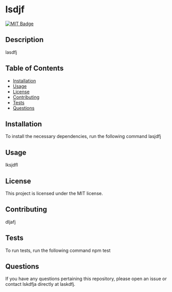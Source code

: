 
# lsdjf 

 [![MIT Badge](https://img.shields.io/badge/license-MIT-green)](https://opensource.org/licenses/MIT) 

## Description 
 lasdfj 

## Table of Contents 
 * [Installation](#installation) 
 * [Usage](#usage) 
 * [License](#license) 
 * [Contributing](#contributing) 
 * [Tests](#tests) 
 * [Questions](#questions) 

## Installation 
 To install the necessary dependencies, run the following command 
 lasjdfj 

## Usage 
 lksjdfl 

## License 
 This project is licensed under the MIT license. 

## Contributing 
 dljafj 

## Tests 
 To run tests, run the following command 
 npm test 

## Questions 
 If you have any questions pertaining this repository, please open an issue or contact lskdfja directly at laskdfj. 

